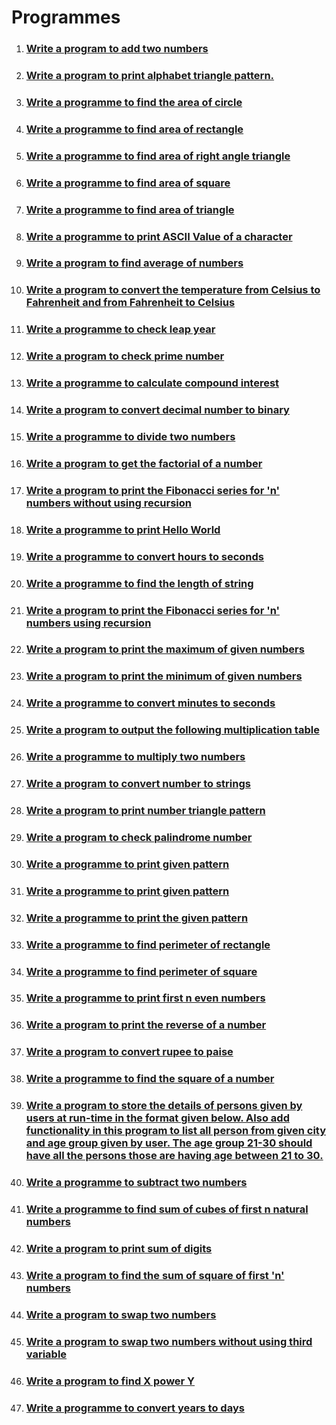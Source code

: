 # Programmes

1. ### [Write a program to add two numbers](./add-two-numbers/)
2. ### [Write a program to print alphabet triangle pattern.](./alphabet-triangle-pattern/)
3. ### [Write a programme to find the area of circle](./area-of-circle/)
4. ### [Write a programme to find area of rectangle](./area-of-rectangle/)
5. ### [Write a programme to find area of right angle triangle](area-of-right-angle-triangle)
6. ### [Write a programme to find area of square](./area-of-square/)
7. ### [Write a programme to find area of triangle](./area-of-triangle/)
8. ### [Write a programme to print ASCII Value of a character](./ascii-value/)
9. ### [Write a program to find average of numbers](./average-of-numbers/)
10. ### [Write a program to convert the temperature from Celsius to Fahrenheit and from Fahrenheit to Celsius](./celsius-to-fahrenheit/)
11. ### [Write a programme to check leap year](./check-leap-year/)
12. ### [Write a program to check prime number](./check-prime-number/)
13. ### [Write a programme to calculate compound interest](./compound-interest-calculator/)
14. ### [Write a program to convert decimal number to binary](./decimal-to-binary/)
15. ### [Write a programme to divide two numbers](./divide-two-numbers/)
16. ### [Write a program to get the factorial of a number](./factorial/)
17. ### [Write a program to print the Fibonacci series for 'n' numbers without using recursion](./fibonaci-series-without-using-recursion/)
18. ### [Write a programme to print Hello World](./hello-world/)
19. ### [Write a programme to convert hours to seconds](./hours-to-seconds/)
20. ### [Write a programme to find the length of string](./length-of-a-string/)
21. ### [Write a program to print the Fibonacci series for 'n' numbers using recursion](./fibonnaci-series-using-recursion/)
22. ### [Write a program to print the maximum of given numbers](./maximum-of-numbers/)
23. ### [Write a program to print the minimum of given numbers](./minimum-of-numbers/)
24. ### [Write a programme to convert minutes to seconds](./minutes-to-seconds/)
25. ### [Write a program to output the following multiplication table](./multiplication-table/)
26. ### [Write a programme to multiply two numbers](./multiply-two-numbers/)
27. ### [Write a program to convert number to strings](./number-to-string/)
28. ### [Write a program to print number triangle pattern](./number-triangle-pattern/)
29. ### [Write a program to check palindrome number](./palindrome-number/)
30. ### [Write a programme to print given pattern](./pattern-1/)
31. ### [Write a programme to print given pattern](./pattern-2/)
32. ### [Write a programme to print the given pattern](./pattern-3/)
33. ### [Write a programme to find perimeter of rectangle](./perimeter-of-rectangle/)
34. ### [Write a programme to find perimeter of square](./perimeter-of-square/)
35. ### [Write a programme to print first n even numbers](print-even-numbers/index.md)
36. ### [Write a program to print the reverse of a number](./reverse-of-a-number/)
37. ### [Write a program to convert rupee to paise](./rupee-to-paise/)
38. ### [Write a programme to find the square of a number](./square-of-number/)
38. ### [Write a program to store the details of persons given by users at run-time in the format given below. Also add functionality in this program to list all person from given city and age group given by user. The age group 21-30 should have all the persons those are having age between 21 to 30.](./store-the-details-of-persons/)
39. ### [Write a programme to subtract two numbers](./subtract-two-numbers/)
40. ### [Write a programme to find sum of cubes of first n natural numbers](./sum-of-cubes/)
41. ### [Write a program to print sum of digits](./sum-of-digits/)
42. ### [Write a program to find the sum of square of first 'n' numbers](./sum-of-square/)
43. ### [Write a program to swap two numbers](./swap-two-numbers/)
44. ### [Write a program to swap two numbers without using third variable](./swap-two-numbers-without-using-third-varible/)
45. ### [Write a program to find X power Y](./x-power-y/)
46. ### [Write a programme to convert years to days](./years-to-days/)
